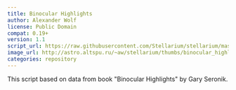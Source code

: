 ```yaml
---
title: Binocular Highlights
author: Alexander Wolf
license: Public Domain
compat: 0.19+
version: 1.1
script_url: https://raw.githubusercontent.com/Stellarium/stellarium/master/scripts/binocular_highlights.ssc
image_url: http://astro.altspu.ru/~aw/stellarium/thumbs/binocular_highlights.jpg
categories: repository
---
```

This script based on data from book "Binocular Highlights" by Gary Seronik.